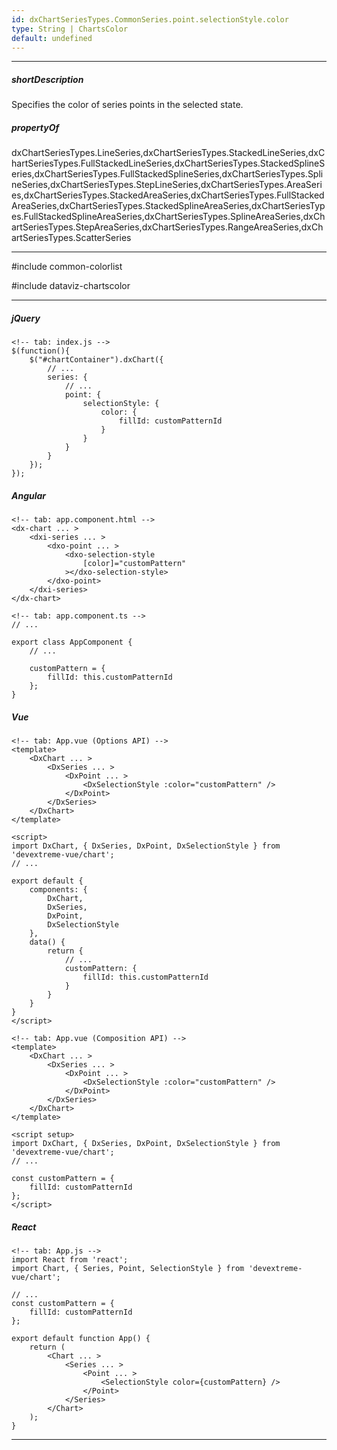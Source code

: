 ```yaml
---
id: dxChartSeriesTypes.CommonSeries.point.selectionStyle.color
type: String | ChartsColor
default: undefined
---
```

---
##### shortDescription
Specifies the color of series points in the selected state.

##### propertyOf
dxChartSeriesTypes.LineSeries,dxChartSeriesTypes.StackedLineSeries,dxChartSeriesTypes.FullStackedLineSeries,dxChartSeriesTypes.StackedSplineSeries,dxChartSeriesTypes.FullStackedSplineSeries,dxChartSeriesTypes.SplineSeries,dxChartSeriesTypes.StepLineSeries,dxChartSeriesTypes.AreaSeries,dxChartSeriesTypes.StackedAreaSeries,dxChartSeriesTypes.FullStackedAreaSeries,dxChartSeriesTypes.StackedSplineAreaSeries,dxChartSeriesTypes.FullStackedSplineAreaSeries,dxChartSeriesTypes.SplineAreaSeries,dxChartSeriesTypes.StepAreaSeries,dxChartSeriesTypes.RangeAreaSeries,dxChartSeriesTypes.ScatterSeries

---
#include common-colorlist

#include dataviz-chartscolor

---
##### jQuery

    <!-- tab: index.js -->
    $(function(){
        $("#chartContainer").dxChart({
            // ...
            series: {
                // ...
                point: {
                    selectionStyle: {
                        color: {
                            fillId: customPatternId
                        }
                    }
                }
            }
        });
    });

##### Angular

    <!-- tab: app.component.html -->
    <dx-chart ... >
        <dxi-series ... >
            <dxo-point ... >
                <dxo-selection-style 
                    [color]="customPattern"
                ></dxo-selection-style>
            </dxo-point>
        </dxi-series>
    </dx-chart>

    <!-- tab: app.component.ts -->
    // ...

    export class AppComponent {
        // ...
        
        customPattern = {
            fillId: this.customPatternId
        };
    } 

##### Vue

    <!-- tab: App.vue (Options API) -->
    <template>
        <DxChart ... >
            <DxSeries ... >
                <DxPoint ... >
                    <DxSelectionStyle :color="customPattern" />
                </DxPoint>
            </DxSeries>
        </DxChart>
    </template>

    <script>
    import DxChart, { DxSeries, DxPoint, DxSelectionStyle } from 'devextreme-vue/chart'; 
    // ...

    export default {
        components: {
            DxChart,
            DxSeries,
            DxPoint,
            DxSelectionStyle
        },
        data() {
            return {
                // ...
                customPattern: {
                    fillId: this.customPatternId
                }
            }
        }
    }
    </script>

    <!-- tab: App.vue (Composition API) -->
    <template>
        <DxChart ... >
            <DxSeries ... >
                <DxPoint ... >
                    <DxSelectionStyle :color="customPattern" />
                </DxPoint>
            </DxSeries>
        </DxChart>
    </template>

    <script setup>
    import DxChart, { DxSeries, DxPoint, DxSelectionStyle } from 'devextreme-vue/chart';  
    // ...

    const customPattern = {
        fillId: customPatternId
    };
    </script>

##### React

    <!-- tab: App.js -->
    import React from 'react';
    import Chart, { Series, Point, SelectionStyle } from 'devextreme-vue/chart'; 

    // ...
    const customPattern = {
        fillId: customPatternId
    };

    export default function App() { 
        return ( 
            <Chart ... >
                <Series ... >
                    <Point ... >
                        <SelectionStyle color={customPattern} />
                    </Point>
                </Series>
            </Chart>        
        ); 
    } 

---
